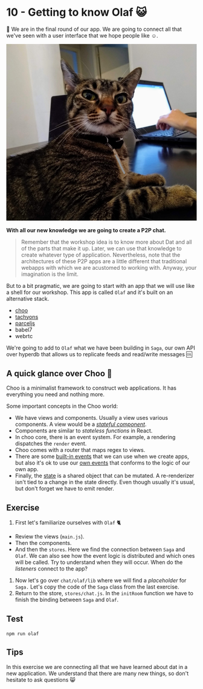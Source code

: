 # 10 - Getting to know Olaf :smiley_cat:

:checkered_flag: We are in the final round of our app. We are going to connect all that we've seen with a user interface that we hope people like :relaxed:.

![el gato olaf](/assets/theolaf.jpg)

**With all our new knowledge we are going to create a P2P chat.**

> Remember that the workshop idea is to know more about Dat and all of the parts that make it up. Later, we can use that knowledge to create whatever type of application. Nevertheless, note that the architectures of these P2P apps are a little different that traditional webapps with which we are acustomed to working with. Anyway, your imagination is the limit.

But to a bit pragmatic, we are going to start with an app that we will use like
a shell for our workshop. This app is called `Olaf` and it's built on an
alternative stack.

- [choo](/choo)
- [tachyons](https://tachyons.io/)
- [parceljs](https://parceljs.org/)
- babel7
- webrtc

We're going to add to `Olaf` what we have been building in `Saga`, our own API
over hyperdb that allows us to replicate feeds and read/write messages :cool:

## A quick glance over Choo :steam_locomotive:

Choo is a minimalist framework to construct web applications. It has everything
you need and nothing more.

Some important concepts in the Choo world:
- We have views and components. Usually a view uses various components. A view
  would be a [_stateful component_](/choo#components).
- Components are similar to _stateless functions_ in React.
- In choo core, there is an event system. For example, a rendering dispatches the `render` event.
- Choo comes with a router that maps regex to views.
- There are some [built-in events](/choo#events) that we can use when we create apps, but also it's ok to use our [own events](/choo#stateevents) that conforms to the logic of our own app.
- Finally, the [state](/choo#state) is a shared object that can be mutated.
  A re-renderizer isn't tied to a change in the state directly. Even though
usually it's usual, but don't forget we have to emit render.

## Exercise

1. First let's familiarize ourselves with `Olaf` :cat2:
  - Review the views (`main.js`).
  - Then the components.
  - And then the `stores`. Here we find the connection between `Saga` and `Olaf`. We can also see how the event logic is distributed and which ones will be called. Try to understand when they will occur. When do the _listeners_ connect to the app?
1. Now let's go over `chat/olaf/lib` where we will find a _placeholder_ for
   `Saga.` Let's copy the code of the `Saga` class from the last exercise.
1. Return to the store, `stores/chat.js`. In the `initRoom` function we have to finish the binding between `Saga` and `Olaf`.

## Test

`npm run olaf`

## Tips

In this exercise we are connecting all that we have learned about dat in
a new application. We understand that there are many new things, so don't
hesitate to ask questions :smile_cat:
